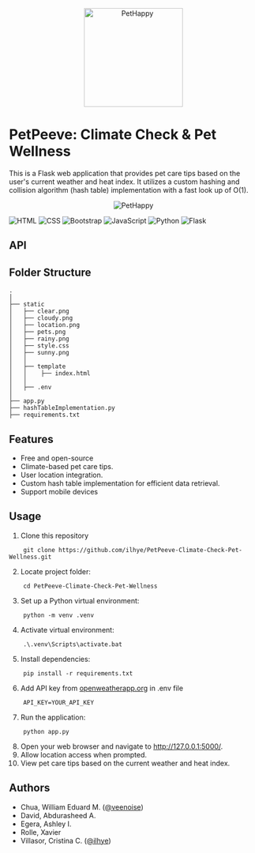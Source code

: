 <div align="center">
  <img width="200" alt="PetHappy" src="https://github.com/ilhye/PetPeeve-Climate-Check-Pet-Wellness/blob/main/static/PetPeeve-banner.png?raw=true">
</div>


# PetPeeve: Climate Check & Pet Wellness
This is a Flask web application that provides pet care tips based on the user's current weather and heat index. It utilizes a custom hashing and collision algorithm (hash table) implementation with a fast look up of O(1).

<div align="center">
  <img alt="PetHappy" src="https://github.com/ilhye/PetPeeve-Climate-Check-Pet-Wellness/blob/main/static/OutputSS.PNG">
</div>

![HTML](https://img.shields.io/badge/HTML-E34F26.svg?style=for-the-badge&logo=html5&logoColor=white) ![CSS](https://img.shields.io/badge/CSS-1572B6.svg?style=for-the-badge&logo=css3&logoColor=white) ![Bootstrap](https://img.shields.io/badge/Bootstrap-blueviolet.svg?style=for-the-badge&logo=bootstrap&logoColor=white) ![JavaScript](https://img.shields.io/badge/JavaScript-F7DF1E.svg?style=for-the-badge&logo=JavaScript&logoColor=white) ![Python](https://img.shields.io/badge/Python-1572B6.svg?style=for-the-badge&logo=Python&logoColor=white) ![Flask](https://img.shields.io/badge/Flask-000000.svg?style=for-the-badge&logo=Flask&logoColor=white)
## API

## Folder Structure
    .
    │
    ├── static
    │   ├── clear.png
    │   ├── cloudy.png
    │   ├── location.png
    │   ├── pets.png
    │   ├── rainy.png
    │   ├── style.css
    │   ├── sunny.png
    │   │ 
    │   ├── template
    │   │    ├── index.html
    │   │
    │   ├── .env
    │       
    ├── app.py
    ├── hashTableImplementation.py
    ├── requirements.txt 

## Features
- Free and open-source
- Climate-based pet care tips.
- User location integration.
- Custom hash table implementation for efficient data retrieval.
- Support mobile devices

## Usage
1. Clone this repository
```
    git clone https://github.com/ilhye/PetPeeve-Climate-Check-Pet-Wellness.git
```

2. Locate project folder:
```
    cd PetPeeve-Climate-Check-Pet-Wellness
```

3. Set up a Python virtual environment:
```
    python -m venv .venv
```

4. Activate virtual environment:
```
    .\.venv\Scripts\activate.bat
```
5. Install dependencies:
```
    pip install -r requirements.txt
```
6. Add API key from [openweatherapp.org](https://openweathermap.org/) in .env file
```
    API_KEY=YOUR_API_KEY
```

7. Run the application:
```
    python app.py
```
8. Open your web browser and navigate to http://127.0.0.1:5000/.
9. Allow location access when prompted.
10. View pet care tips based on the current weather and heat index.

## Authors
- Chua, William Eduard M. ([@veenoise](https://github.com/veenoise))
- David, Abdurasheed A.
- Egera, Ashley I.
- Rolle, Xavier
- Villasor, Cristina C. ([@ilhye](https://github.com/ilhye))
